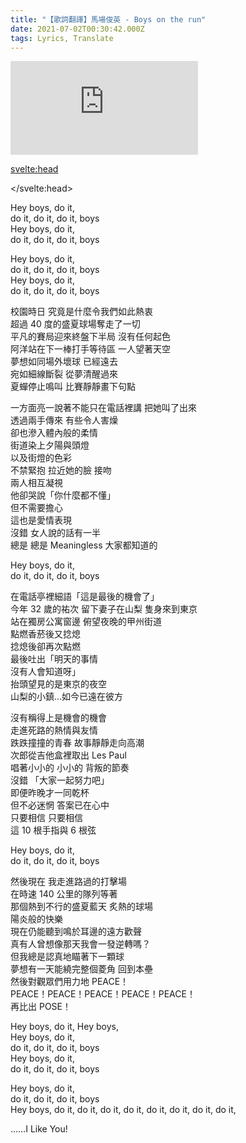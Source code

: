 ```yaml
---
title: "【歌詞翻譯】馬場俊英 - Boys on the run"
date: 2021-07-02T00:30:42.000Z
tags: Lyrics, Translate
---
```


<iframe id="video" src="https://www.youtube.com/embed/-S7rNasoTqc?controls=0" title="馬場俊英 - Boys on the run" frameborder="0" allow="accelerometer; autoplay; clipboard-write; encrypted-media; gyroscope; picture-in-picture" allowfullscreen></iframe>

<svelte:head>
  <script src="../subtitle/youtube.external.subtitle.min.js"></script>
  <script src="../subtitle/subtitles.parser.js"></script>
</svelte:head>

<script>
  import { onMount } from 'svelte';
  let subfile = '../'
  onMount(() => {
    var loadSRT = function(url, callback) {
      var httpRequest = new XMLHttpRequest();
      httpRequest.onreadystatechange = function() {
        if (httpRequest.readyState === XMLHttpRequest.DONE) {
          var subtitles = parser.fromSrt(httpRequest.responseText, true);
          for (var i in subtitles) {
            subtitles[i] = {
              start : subtitles[i].startTime / 1000,
              end   : subtitles[i].endTime / 1000,
              text  : subtitles[i].text
            };
          }
          callback(subtitles);
        }
      };
      httpRequest.open('GET', url, true);
      httpRequest.send(null);
    };
    loadSRT('../subtitle/toshihide-baba-boys-on-the-run.srt', function(subtitles) {
      var youtubeExternalSubtitle = new YoutubeExternalSubtitle.Subtitle(document.getElementById('video'), subtitles);
    });
  })
</script>

<p>Hey boys, do it,<br />
do it, do it, do it, boys<br />
Hey boys, do it,<br/>
do it, do it, do it, boys</p>

<p>Hey boys, do it,<br />
do it, do it, do it, boys
<br />Hey boys, do it,<br />
do it, do it, do it, boys</p>

<p>校園時日 究竟是什麼令我們如此熱衷
<br />超過 40 度的盛夏球場奪走了一切
<br />平凡的賽局迎來終盤下半局 沒有任何起色
<br />阿洋站在下一棒打手等待區 一人望著天空
<br />夢想如同場外壞球 已經遠去
<br />宛如細線斷裂 從夢清醒過來
<br />夏蟬停止鳴叫 比賽靜靜畫下句點</p>

<p>一方面亮一說著不能只在電話裡講 把她叫了出來
<br />透過兩手傳來 有些令人害燥
<br />卻也滲入體內般的柔情
<br />街道染上夕陽與頭燈
<br />以及街燈的色彩
<br />不禁緊抱 拉近她的臉 接吻
<br />兩人相互凝視
<br />他卻哭說「你什麼都不懂」
<br />但不需要擔心
<br />這也是愛情表現
<br />沒錯 女人說的話有一半
<br />總是 總是 Meaningless 大家都知道的</p>

Hey boys, do it,<br />
do it, do it, do it, boys

<p>在電話亭裡細語「這是最後的機會了」
<br />今年 32 歲的祐次 留下妻子在山梨 隻身來到東京
<br />站在獨房公寓窗邊 俯望夜晚的甲州街道
<br />點燃香菸後又捻熄
<br />捻熄後卻再次點燃
<br />最後吐出「明天的事情
<br />沒有人會知道呀」
<br />抬頭望見的是東京的夜空
<br />山梨的小鎮…如今已遠在彼方</p>

<p>沒有稱得上是機會的機會
<br />走進死路的熱情與友情
<br />跌跌撞撞的青春 故事靜靜走向高潮
<br />次郎從吉他盒裡取出 Les Paul
<br />唱著小小的 小小的 背叛的節奏
<br />沒錯 「大家一起努力吧」
<br />即便昨晚才一同乾杯
<br />但不必迷惘 答案已在心中
<br />只要相信 只要相信
<br />這 10 根手指與 6 根弦</p>

Hey boys, do it,<br />
do it, do it, do it, boys

<p>然後現在 我走進路過的打擊場
<br />在時速 140 公里的隊列等著
<br />那個熱到不行的盛夏藍天 炙熱的球場
<br />陽炎般的快樂
<br />現在仍能聽到鳴於耳邊的遠方歡聲
<br />真有人曾想像那天我會一發逆轉嗎？
<br />但我總是認真地瞄著下一顆球
<br />夢想有一天能繞完整個菱角 回到本壘
<br />然後對觀眾們用力地 PEACE！
<br />PEACE！PEACE！PEACE！PEACE！PEACE！
<br />再比出 POSE！</p>

<p>Hey boys, do it, Hey boys,
<br />Hey boys, do it,<br />
do it, do it, do it, boys
<br />Hey boys, do it,<br />
do it, do it, do it, boys</p>

<p>Hey boys, do it,<br />
do it, do it, do it, boys
<br />Hey boys, do it, do it, do it, do it, do it, do it, do it, do it,</p>

……I Like You!
